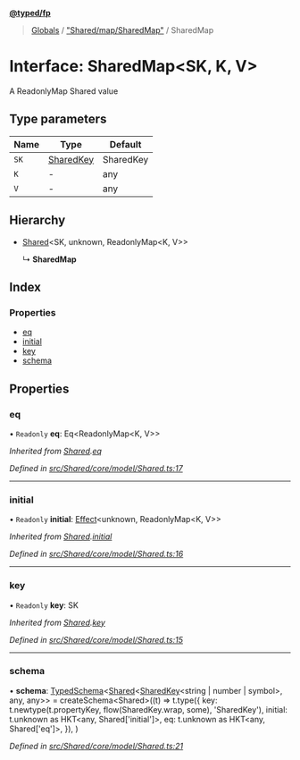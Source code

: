 **[@typed/fp](../README.md)**

> [Globals](../globals.md) / ["Shared/map/SharedMap"](../modules/_shared_map_sharedmap_.md) / SharedMap

# Interface: SharedMap\<SK, K, V>

A ReadonlyMap Shared value

## Type parameters

Name | Type | Default |
------ | ------ | ------ |
`SK` | [SharedKey](../modules/_shared_core_model_sharedkey_.sharedkey.md) | SharedKey |
`K` | - | any |
`V` | - | any |

## Hierarchy

* [Shared](../modules/_shared_core_model_shared_.shared.md)\<SK, unknown, ReadonlyMap\<K, V>>

  ↳ **SharedMap**

## Index

### Properties

* [eq](_shared_map_sharedmap_.sharedmap.md#eq)
* [initial](_shared_map_sharedmap_.sharedmap.md#initial)
* [key](_shared_map_sharedmap_.sharedmap.md#key)
* [schema](_shared_map_sharedmap_.sharedmap.md#schema)

## Properties

### eq

• `Readonly` **eq**: Eq\<ReadonlyMap\<K, V>>

*Inherited from [Shared](../modules/_shared_core_model_shared_.shared.md).[eq](../modules/_shared_core_model_shared_.shared.md#eq)*

*Defined in [src/Shared/core/model/Shared.ts:17](https://github.com/TylorS/typed-fp/blob/6ccb290/src/Shared/core/model/Shared.ts#L17)*

___

### initial

• `Readonly` **initial**: [Effect](../modules/_effect_effect_.effect.md)\<unknown, ReadonlyMap\<K, V>>

*Inherited from [Shared](../modules/_shared_core_model_shared_.shared.md).[initial](../modules/_shared_core_model_shared_.shared.md#initial)*

*Defined in [src/Shared/core/model/Shared.ts:16](https://github.com/TylorS/typed-fp/blob/6ccb290/src/Shared/core/model/Shared.ts#L16)*

___

### key

• `Readonly` **key**: SK

*Inherited from [Shared](../modules/_shared_core_model_shared_.shared.md).[key](../modules/_shared_core_model_shared_.shared.md#key)*

*Defined in [src/Shared/core/model/Shared.ts:15](https://github.com/TylorS/typed-fp/blob/6ccb290/src/Shared/core/model/Shared.ts#L15)*

___

### schema

•  **schema**: [TypedSchema](_io_typedschema_.typedschema.md)\<[Shared](../modules/_shared_core_model_shared_.shared.md)\<[SharedKey](../modules/_shared_core_model_sharedkey_.sharedkey.md)\<string \| number \| symbol>, any, any>> = createSchema\<Shared>((t) => t.type({ key: t.newtype(t.propertyKey, flow(SharedKey.wrap, some), 'SharedKey'), initial: t.unknown as HKT\<any, Shared['initial']>, eq: t.unknown as HKT\<any, Shared['eq']>, }), )

*Defined in [src/Shared/core/model/Shared.ts:21](https://github.com/TylorS/typed-fp/blob/6ccb290/src/Shared/core/model/Shared.ts#L21)*
